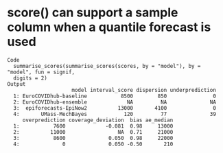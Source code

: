 # score() can support a sample column when a quantile forecast is used

    Code
      summarise_scores(summarise_scores(scores, by = "model"), by = "model", fun = signif,
      digits = 2)
    Output
                         model interval_score dispersion underprediction
      1: EuroCOVIDhub-baseline           8500        850               0
      2: EuroCOVIDhub-ensemble             NA         NA              NA
      3:  epiforecasts-EpiNow2          13000       4100               0
      4:       UMass-MechBayes            120         77              39
         overprediction coverage_deviation  bias ae_median
      1:           7600             -0.081  0.98     13000
      2:          11000                 NA  0.71     21000
      3:           8600              0.050  0.98     22000
      4:              0              0.050 -0.50       210

